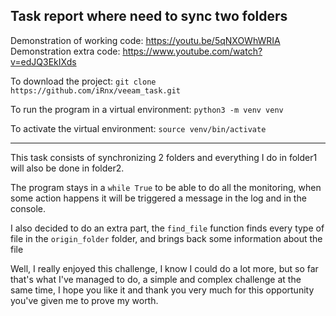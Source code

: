 ## Task report where need to sync two folders

Demonstration of working code: https://youtu.be/5qNXOWhWRIA
Demonstration extra code: https://www.youtube.com/watch?v=edJQ3EkIXds

To download the project: `git clone https://github.com/iRnx/veeam_task.git`

To run the program in a virtual environment: `python3 -m venv venv`

To activate the virtual environment: `source venv/bin/activate`

<hr>

This task consists of synchronizing 2 folders and everything I do in folder1 will also be done in folder2.

The program stays in a `while True` to be able to do all the monitoring, when some action happens it will be
triggered a message in the log and in the console.

I also decided to do an extra part, the `find_file` function finds every type of file in the `origin_folder` folder, and brings back some information about the file

Well, I really enjoyed this challenge, I know I could do a lot more, but so far that's what I've managed to do, a simple and complex challenge at the same time, I hope you like it and thank you very much for this opportunity you've given me to prove my worth.
